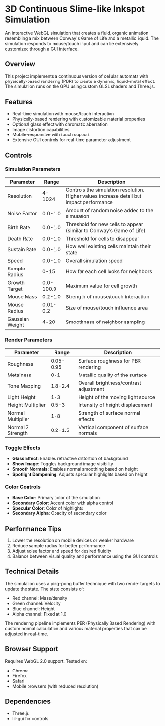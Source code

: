 # 3D Continuous Slime-like Inkspot Simulation

An interactive WebGL simulation that creates a fluid, organic animation resembling a mix between Conway's Game of Life and a metallic liquid. The simulation responds to mouse/touch input and can be extensively customized through a GUI interface.

## Overview

This project implements a continuous version of cellular automata with physically-based rendering (PBR) to create a dynamic, liquid-metal effect. The simulation runs on the GPU using custom GLSL shaders and Three.js.

## Features

- Real-time simulation with mouse/touch interaction
- Physically-based rendering with customizable material properties
- Optional glass effect with chromatic aberration
- Image distortion capabilities
- Mobile-responsive with touch support
- Extensive GUI controls for real-time parameter adjustment

## Controls

### Simulation Parameters

| Parameter | Range | Description |
|-----------|--------|-------------|
| Resolution | 4-1024 | Controls the simulation resolution. Higher values increase detail but impact performance |
| Noise Factor | 0.0-1.0 | Amount of random noise added to the simulation |
| Birth Rate | 0.0-1.0 | Threshold for new cells to appear (similar to Conway's Game of Life) |
| Death Rate | 0.0-1.0 | Threshold for cells to disappear |
| Sustain Rate | 0.0-1.0 | How well existing cells maintain their state |
| Speed | 0.0-1.0 | Overall simulation speed |
| Sample Radius | 0-15 | How far each cell looks for neighbors |
| Growth Target | 0.0-100.0 | Maximum value for cell growth |
| Mouse Mass | 0.2-1.0 | Strength of mouse/touch interaction |
| Mouse Radius | 0.01-0.2 | Size of mouse/touch influence area |
| Gaussian Weight | 4-20 | Smoothness of neighbor sampling |

### Render Parameters

| Parameter | Range | Description |
|-----------|--------|-------------|
| Roughness | 0.05-0.95 | Surface roughness for PBR rendering |
| Metalness | 0-1 | Metallic quality of the surface |
| Tone Mapping | 1.8-2.4 | Overall brightness/contrast adjustment |
| Light Height | 1-3 | Height of the moving light source |
| Height Multiplier | 0.5-3 | Intensity of height displacement |
| Normal Multiplier | 1-8 | Strength of surface normal effects |
| Normal Z Strength | 0.2-1.5 | Vertical component of surface normals |

### Toggle Effects

- **Glass Effect**: Enables refractive distortion of background
- **Show Image**: Toggles background image visibility
- **Smooth Normals**: Enables normal smoothing based on height
- **Spotlight Dampening**: Adjusts specular highlights based on height

### Color Controls

- **Base Color**: Primary color of the simulation
- **Secondary Color**: Accent color with alpha control
- **Specular Color**: Color of highlights
- **Secondary Alpha**: Opacity of secondary color

## Performance Tips

1. Lower the resolution on mobile devices or weaker hardware
2. Reduce sample radius for better performance
3. Adjust noise factor and speed for desired fluidity
4. Balance between visual quality and performance using the GUI controls

## Technical Details

The simulation uses a ping-pong buffer technique with two render targets to update the state. The state consists of:
- Red channel: Mass/density
- Green channel: Velocity
- Blue channel: Height
- Alpha channel: Fixed at 1.0

The rendering pipeline implements PBR (Physically Based Rendering) with custom normal calculation and various material properties that can be adjusted in real-time.

## Browser Support

Requires WebGL 2.0 support. Tested on:
- Chrome
- Firefox
- Safari
- Mobile browsers (with reduced resolution)

## Dependencies

- Three.js
- lil-gui for controls